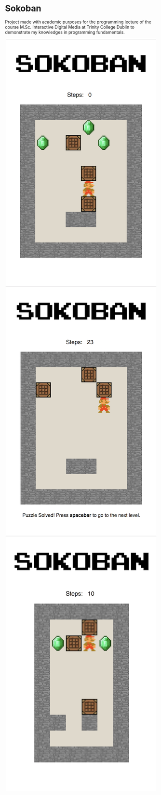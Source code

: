 # Sokoban

Project made with academic purposes for the programming lecture of the course M.Sc. Interactive Digital Media
at Trinity College Dublin to demonstrate my knowledges in programming fundamentals.

<div align="center">
  <img src ="https://github.com/marianagaluk/Sokoban/blob/master/screenshots/first_level_1.png" />
  <img src ="https://github.com/marianagaluk/Sokoban/blob/master/screenshots/first_level_2.png" />
  <img src ="https://github.com/marianagaluk/Sokoban/blob/master/screenshots/second_level.png" />
</div>
